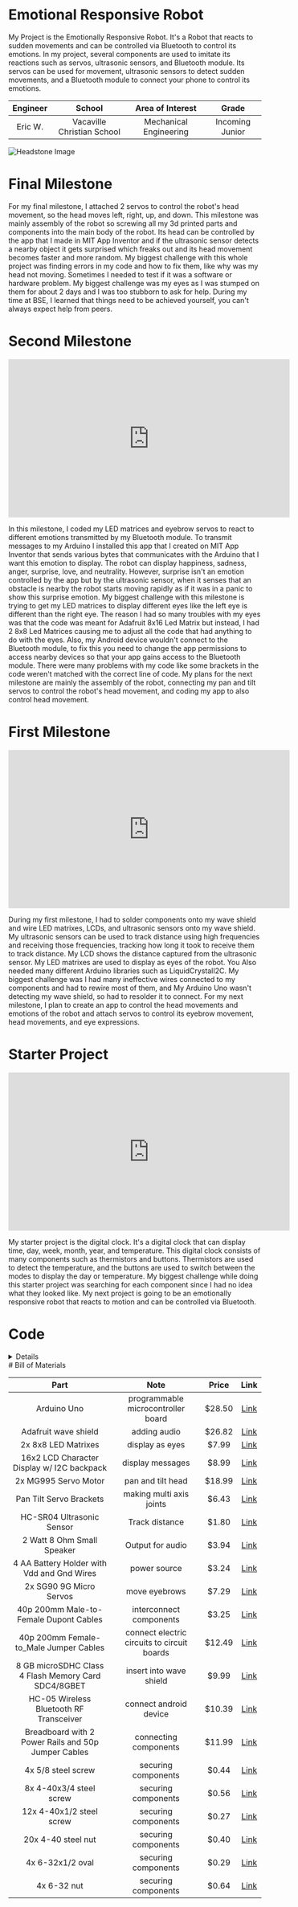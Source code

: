 # Emotional Responsive Robot
My Project is the Emotionally Responsive Robot. It's a Robot that reacts to sudden movements and can be controlled via Bluetooth to control its emotions. In my project, several components are used to imitate its reactions such as servos, ultrasonic sensors, and Bluetooth module. Its servos can be used for movement, ultrasonic sensors to detect sudden movements, and a Bluetooth module to connect your phone to control its emotions.

| **Engineer** | **School** | **Area of Interest** | **Grade** |
|:--:|:--:|:--:|:--:|
| Eric W. | Vacaville Christian School | Mechanical Engineering | Incoming Junior |



<!--- **Replace the BlueStamp logo below with an image of yourself and your completed project. Follow the guide [here](https://tomcam.github.io/least-github-pages/adding-images-github-pages-site.html) if you need help.**

![Headstone Image](IMG_7265.jpg)

  
# Final Milestone
For your final milestone, explain the outcome of your project. Key details to include are:
- What you've accomplished since your previous milestone
- What your biggest challenges and triumphs were at BSE
- A summary of key topics you learned about
- What do you hope to learn in the future after everything you've learned at BSE

**Don't forget to replace the text below with the embedding for your milestone video. Go to Youtube, click Share -> Embed, and copy and paste the code to replace what's below.**

<iframe width="560" height="315" src="(https://www.youtube.com/watch?v=0YXdgLMgcYM&ab_channel=BlueStampEng)" title="YouTube video player" frameborder="0" allow="accelerometer; autoplay; clipboard-write; encrypted-media; gyroscope; picture-in-picture; web-share" allowfullscreen></iframe>
-->
![Headstone Image](IMG_7265.jpg)

# Final Milestone
For my final milestone, I attached 2 servos to control the robot's head movement, so the head moves left, right, up, and down. This milestone was mainly assembly of the robot so screwing all my 3d printed parts and components into the main body of the robot. Its head can be controlled by the app that I made in MIT App Inventor and if the ultrasonic sensor detects a nearby object it gets surprised which freaks out and its head movement becomes faster and more random. My biggest challenge with this whole project was finding errors in my code and how to fix them, like why was my head not moving. Sometimes I needed to test if it was a software or hardware problem. My biggest challenge was my eyes as I was stumped on them for about 2 days and I was too stubborn to ask for help. During my time at BSE, I learned that things need to be achieved yourself, you can't always expect help from peers. 
# Second Milestone

<iframe width="560" height="315" src="https://www.youtube.com/embed/sZYrgeUFZfM" title="YouTube video player" frameborder="0" allow="accelerometer; autoplay; clipboard-write; encrypted-media; gyroscope; picture-in-picture; web-share" allowfullscreen></iframe>

<!--- For your second milestone, explain what you've worked on since your previous milestone. You can highlight:
- Technical details of what you've accomplished and how they contribute to the final goal
- What has been surprising about the project so far
- Previous challenges you faced that you overcame
- What needs to be completed before your final milestone 

**Don't forget to replace the text below with the embedding for your milestone video. Go to Youtube, click Share -> Embed, and copy and paste the code to replace what's below.**

<iframe width="560" height="315" src="https://www.youtube.com/embed/y3VAmNlER5Y" title="YouTube video player" frameborder="0" allow="accelerometer; autoplay; clipboard-write; encrypted-media; gyroscope; picture-in-picture; web-share" allowfullscreen></iframe>
-->
In this milestone, I coded my LED matrices and eyebrow servos to react to different emotions transmitted by my Bluetooth module. To transmit messages to my Arduino I installed this app that I created on MIT App Inventor that sends various bytes that communicates with the Arduino that I want this emotion to display. The robot can display happiness, sadness, anger, surprise, love, and neutrality. However, surprise isn't an emotion controlled by the app but by the ultrasonic sensor, when it senses that an obstacle is nearby the robot starts moving rapidly as if it was in a panic to show this surprise emotion. My biggest challenge with this milestone is trying to get my LED matrices to display different eyes like the left eye is different than the right eye. The reason I had so many troubles with my eyes was that the code was meant for Adafruit 8x16 Led Matrix but instead, I had 2 8x8 Led Matrices causing me to adjust all the code that had anything to do with the eyes. Also, my Android device wouldn't connect to the Bluetooth module, to fix this you need to change the app permissions to access nearby devices so that your app gains access to the Bluetooth module.  There were many problems with my code like some brackets in the code weren't matched with the correct line of code. My plans for the next milestone are mainly the assembly of the robot, connecting my pan and tilt servos to control the robot's head movement, and coding my app to also control head movement. 

# First Milestone

<iframe width="560" height="315" src="https://www.youtube.com/embed/VuyLpELa1uM" title="YouTube video player" frameborder="0" allow="accelerometer; autoplay; clipboard-write; encrypted-media; gyroscope; picture-in-picture; web-share" allowfullscreen></iframe>

During my first milestone, I had to solder components onto my wave shield and wire LED matrixes, LCDs, and ultrasonic sensors onto my wave shield. My ultrasonic sensors can be used to track distance using high frequencies and receiving those frequencies, tracking how long it took to receive them to track distance. My LCD shows the distance captured from the ultrasonic sensor. My LED matrixes are used to display as eyes of the robot. You Also needed many different Arduino libraries such as LiquidCrystalI2C. My biggest challenge was I had many ineffective wires connected to my components and had to rewire most of them, and My Arduino Uno wasn't detecting my wave shield, so had to resolder it to connect. For my next milestone, I plan to create an app to control the head movements and emotions of the robot and attach servos to control its eyebrow movement, head movements, and eye expressions.

# Starter Project

<iframe width="560" height="315" src="https://www.youtube.com/embed/0YXdgLMgcYM" title="YouTube video player" frameborder="0" allow="accelerometer; autoplay; clipboard-write; encrypted-media; gyroscope; picture-in-picture; web-share" allowfullscreen></iframe>

My starter project is the digital clock. It's a digital clock that can display time, day, week, month, year, and temperature. This digital clock consists of many components such as thermistors and buttons. Thermistors are used to detect the temperature, and the buttons are used to switch between the modes to display the day or temperature. My biggest challenge while doing this starter project was searching for each component since I had no idea what they looked like. My next project is going to be an emotionally responsive robot that reacts to motion and can be controlled via Bluetooth. 





<!--- **Don't forget to replace the text below with the embedding for your milestone video. Go to Youtube, click Share -> Embed, and copy and paste the code to replace what's below.**

<iframe width="560" height="315" src="https://www.youtube.com/embed/CaCazFBhYKs" title="YouTube video player" frameborder="0" allow="accelerometer; autoplay; clipboard-write; encrypted-media; gyroscope; picture-in-picture; web-share" allowfullscreen></iframe>

# Schematics 
Here's where you'll put images of your schematics. [Tinkercad](https://www.tinkercad.com/blog/official-guide-to-tinkercad-circuits) and [Fritzing](https://fritzing.org/learning/) are both great resources because LCDs to create professional schematic diagrams, though BSE recommends Tinkercad because it can be done easily and for free in the browser. 
-->
# Code

<details markdown="1"> 

```

c++
/*************************************************************
//  Brobot: Main File
//  This file contains the setup and execution loop for the Arduino
//  while Brobot is in operation.
//  Project Inspiration: Chris Frazier
//  Modified by Eric W.
//  Date: 7/13/2023
**************************************************************/

#include "Wire.h"
#include "SoftwareServo.h"
#include "Adafruit_LEDBackpack.h"
#include "Adafruit_GFX.h"
#include <Brobot.h>
#include <LiquidCrystal_I2C.h>
#include "WaveHC.h"

#define panPin 14        // This is the pan servo pin
#define tiltPin 15       // This is the tilt servo pin
#define leftBrowPin 16   // This is the left eyebrow servo pin
#define rightBrowPin 17  // This is the right eyebrow servo pin
#define echoPin 12        // This is the echo pin
#define triggerPin 7     // This is the trigger pin

// Create an instance of Brobot
Brobot myBrobot(panPin, tiltPin, leftBrowPin, rightBrowPin, echoPin, triggerPin);

void setup() {
  Serial.begin(9600);  // Set baud rate for serial protocol

  putstring("Free RAM: ");             // This can help with debugging, running out of RAM is bad
  Serial.println(myBrobot.freeRam());  // if this is under 150 bytes it may spell trouble!

  // Set the output pins for the DAC control. This pins are defined in the library
  pinMode(2, OUTPUT);
  pinMode(3, OUTPUT);
  pinMode(4, OUTPUT);
  pinMode(5, OUTPUT);

  //  if (!card.init(true)) { //play with 4 MHz spi if 8MHz isn't working for you
  if (!myBrobot.card.init()) {           //play with 8 MHz spi (default faster!)
    putstring_nl("Card init. failed!");  // Something went wrong, lets print out why
    myBrobot.sdErrorCheck();
    while (1)
      ;  // then 'halt' - do nothing!
  }

  // enable optimize read - some cards may timeout. Disable if you're having problems
  myBrobot.card.partialBlockRead(true);

  // Now we will look for a FAT partition!
  uint8_t part;
  // for (part = 0; part < 5; part++) {     // we have up to 5 slots to look in
  //   if (myBrobot.vol.init(myBrobot.card, part))
  //     break;                             // we found one, lets bail
  // }
  // if (part == 5) {                       // if we ended up not finding one  :(
  //   putstring_nl("No valid FAT partition!");
  //   myBrobot.sdErrorCheck();      // Something went wrong, lets print out why
  //   while(1);                            // then 'halt' - do nothing!
  // }

  // // Lets tell the user about what we found
  // putstring("Using partition ");
  // Serial.print(part, DEC);
  // putstring(", type is FAT");
  // Serial.println(myBrobot.vol.fatType(),DEC);     // FAT16 or FAT32?

  // // Try to open the root directory
  // if (!myBrobot.root.openRoot(myBrobot.vol)) {
  //   putstring_nl("Can't open root dir!"); // Something went wrong,
  //   while(1);                             // then 'halt' - do nothing!
  // }
  // Initialize all of Brobot's public variables
  myBrobot.incomingByte = -1;
  myBrobot.currentPanAngle = 90;
  myBrobot.currentTiltAngle = 90;
  myBrobot.nextPanAngle = 90;
  myBrobot.nextTiltAngle = 90;
  myBrobot.currentLBAngle = 90;
  myBrobot.currentRBAngle = 90;
  myBrobot.neckTimer = 400;
  myBrobot.neckSpeed = NECK_SPEED;
  myBrobot.headMoveToggle = 0;
  myBrobot.leftToggle = 0;
  myBrobot.rightToggle = 0;
  myBrobot.upToggle = 0;
  myBrobot.downToggle = 0;

  // Run Brobot setup function (initializes LED eyes)
  myBrobot.setup();

  // Attach and initialize all 4 servos
  myBrobot.pan.attach(panPin);
  myBrobot.tilt.attach(tiltPin);
  myBrobot.leftBrow.attach(leftBrowPin);
  myBrobot.rightBrow.attach(rightBrowPin);
  myBrobot.pan.write(myBrobot.currentPanAngle);
  delay(20);
  myBrobot.tilt.write(myBrobot.currentTiltAngle);
  myBrobot.leftBrow.write(myBrobot.currentLBAngle);
  myBrobot.rightBrow.write(myBrobot.currentRBAngle);
  //SoftwareServo::refresh();
  delay(20);


  myBrobot.updateFace();

  delay(2000);
  SoftwareServo::refresh();
}

void loop() {
  // Every loop check for Bluetooth data
  myBrobot.checkBT();

  // The following code sets Brobot's eyebrow positions
  //  - -
  if (myBrobot.nextEmotion == NEUTRAL) {
    //myBrobot.togglePause = true;
    myBrobot.nextLBAngle = 90;
    myBrobot.nextRBAngle = 90;
    while ((myBrobot.currentLBAngle != myBrobot.nextLBAngle) || (myBrobot.currentRBAngle != myBrobot.nextRBAngle)) {
      if (myBrobot.currentLBAngle < myBrobot.nextLBAngle) {
        myBrobot.currentLBAngle++;
      } else if (myBrobot.currentLBAngle > myBrobot.nextLBAngle) {
        myBrobot.currentLBAngle--;
      }
      if (myBrobot.currentRBAngle < myBrobot.nextRBAngle) {
        myBrobot.currentRBAngle++;
      } else if (myBrobot.currentRBAngle > myBrobot.nextRBAngle) {
        myBrobot.currentRBAngle--;
      }
      myBrobot.leftBrow.write(myBrobot.currentLBAngle);
      myBrobot.rightBrow.write(myBrobot.currentRBAngle);
      SoftwareServo::refresh();
    }
    // if((myBrobot.currentLBAngle == myBrobot.nextLBAngle) && (myBrobot.currentRBAngle == myBrobot.nextRBAngle)){
    //   myBrobot.togglePause = false;
    // }
  }

  //  /
  else if (myBrobot.nextEmotion == SURPRISED || myBrobot.nextEmotion == HAPPY || myBrobot.nextEmotion == SAD || myBrobot.nextEmotion == LOVE) {
    //myBrobot.togglePause = true;
    myBrobot.nextLBAngle = 120;
    myBrobot.nextRBAngle = 60;
    while ((myBrobot.currentLBAngle != myBrobot.nextLBAngle) || (myBrobot.currentRBAngle != myBrobot.nextRBAngle)) {
      if (myBrobot.currentLBAngle < myBrobot.nextLBAngle) {
        myBrobot.currentLBAngle++;
      } else if (myBrobot.currentLBAngle > myBrobot.nextLBAngle) {
        myBrobot.currentLBAngle--;
      }
      if (myBrobot.currentRBAngle < myBrobot.nextRBAngle) {
        myBrobot.currentLBAngle++;
      } else if (myBrobot.currentRBAngle > myBrobot.nextRBAngle) {
        myBrobot.currentRBAngle--;
      }
      myBrobot.leftBrow.write(myBrobot.currentLBAngle);
      myBrobot.rightBrow.write(myBrobot.currentRBAngle);
      SoftwareServo::refresh();
    }
    // if ((myBrobot.currentLBAngle == myBrobot.nextLBAngle) && (myBrobot.currentRBAngle == myBrobot.nextRBAngle)) {
    //   myBrobot.togglePause = false;
    // }
  }
 
  else if (myBrobot.nextEmotion == ANGRY) {
    //myBrobot.togglePause = true;
    myBrobot.nextLBAngle = 60;
    myBrobot.nextRBAngle = 120;
    while ((myBrobot.currentLBAngle != myBrobot.nextLBAngle) || (myBrobot.currentRBAngle != myBrobot.nextRBAngle)) {
      if (myBrobot.currentLBAngle < myBrobot.nextLBAngle) {
        myBrobot.currentLBAngle++;
      } else if (myBrobot.currentLBAngle > myBrobot.nextLBAngle) {
        myBrobot.currentLBAngle--;
      }
      if (myBrobot.currentRBAngle < myBrobot.nextRBAngle) {
        myBrobot.currentRBAngle++;
      } else if (myBrobot.currentRBAngle > myBrobot.nextRBAngle) {
        myBrobot.currentRBAngle--;
      }
      myBrobot.leftBrow.write(myBrobot.currentLBAngle);
      myBrobot.rightBrow.write(myBrobot.currentRBAngle);
      SoftwareServo::refresh();
    }
    //if((myBrobot.currentLBAngle == myBrobot.nextLBAngle) && (myBrobot.currentRBAngle == myBrobot.nextRBAngle)){
    //   myBrobot.togglePause = false;
    //}
  }
  SoftwareServo::refresh();
  // Update Brobot's face each loop

  myBrobot.updateFace();

  /* The following code controls the pan/tilt neck servos
  // Brobot will randomly look in a defined set of angles for both pan and tilt.
  // Each loop, if the current servo position variable is not at the same position 
  // as the next position variable, the servos will increment/decrement the current 
  // angle by 1 as needed. The neckSpeed variable causes the pan/tilt servos to only 
  // change every *neckspeed* loop cycle. The neckTimer variable causes Brobot to pause
  // before looking in another direction.
  */

  if (myBrobot.headMoveToggle == 0) {
    if (myBrobot.currentPanAngle == myBrobot.nextPanAngle) {
      if (myBrobot.neckTimer == 0) {
        myBrobot.nextPanAngle = random(MIN_PAN_ANGLE, MAX_PAN_ANGLE);
        myBrobot.nextTiltAngle = random(MIN_TILT_ANGLE, MAX_TILT_ANGLE);
        Serial.println(myBrobot.nextPanAngle);
        Serial.println(myBrobot.nextTiltAngle);
        Serial.println("under tilt angle");
      } else {
        myBrobot.neckTimer--;
      }
    } else {
      myBrobot.neckSpeed--;
      myBrobot.neckTimer = random(60, 80);
      if (myBrobot.neckSpeed == 0) {
        if (millis() % 2 == 0) {
          if (myBrobot.currentPanAngle < myBrobot.nextPanAngle) {
            myBrobot.currentPanAngle++;
          } else if (myBrobot.currentPanAngle > myBrobot.nextPanAngle) {
            myBrobot.currentPanAngle--;
          }
          myBrobot.pan.write(myBrobot.currentPanAngle);
          SoftwareServo::refresh();
          //delay(10);
        } else {
          if (myBrobot.currentTiltAngle < myBrobot.nextTiltAngle) {
            myBrobot.currentTiltAngle++;
          } else if (myBrobot.currentTiltAngle > myBrobot.nextTiltAngle) {
            myBrobot.currentTiltAngle--;
          }
          myBrobot.tilt.write(myBrobot.currentTiltAngle);
          SoftwareServo::refresh();
        }
        myBrobot.neckSpeed = NECK_SPEED;
      }
    }
  } else {
    myBrobot.neckSpeed--;
    if (myBrobot.neckSpeed == 0) {
      if (myBrobot.currentTiltAngle <= MAX_TILT_ANGLE) {
        if (myBrobot.upToggle) {
          myBrobot.currentTiltAngle++;
        }
      }
      if (myBrobot.currentTiltAngle >= MIN_TILT_ANGLE) {
        if (myBrobot.downToggle) {
          myBrobot.currentTiltAngle--;
        }
      }
      if (myBrobot.currentPanAngle <= MAX_PAN_ANGLE) {
        if (myBrobot.rightToggle) {
          myBrobot.currentPanAngle++;
        }
      }
      if (myBrobot.currentPanAngle >= MIN_PAN_ANGLE) {
        if (myBrobot.leftToggle) {
          myBrobot.currentPanAngle--;
        }
      }
      myBrobot.pan.write(myBrobot.currentPanAngle);
      myBrobot.tilt.write(myBrobot.currentTiltAngle);
      SoftwareServo::refresh();
      delay(10);
      myBrobot.neckSpeed = NECK_SPEED;
    }
  }

  if (myBrobot.soundToggle && !myBrobot.togglePause) {
    SoftwareServo::refresh();
    //delay(200);
    myBrobot.playComplete();
  }
  //delay(20);
}

```
</details>
<!--- 
# Bill of Materials
Here's where you'll list the parts in your project. To add more rows, just copy and paste the example rows below.
Don't forget to place the link of where to buy each component inside the quotation marks in the corresponding row after href =. Follow the guide [here]([url](https://www.markdownguide.org/extended-syntax/)) to learn how to customize this to your project needs. 
-->
# Bill of Materials

| **Part** | **Note** | **Price** | **Link** |
|:--:|:--:|:--:|:--:|
| Arduino Uno | programmable microcontroller board | $28.50 | <a href="https://www.amazon.com/Arduino-A000066-ARDUINO-UNO-R3/dp/B008GRTSV6/"> Link </a> |
| Adafruit wave shield | adding audio | $26.82 | <a href="https://www.amazon.com/Adafruit-Wave-Shield-Arduino-Kit/dp/B00IQXZN9Q/"> Link </a> |
| 2x 8x8 LED Matrixes | display as eyes | $7.99 | <a href="https://www.amazon.com/DIYables-Display-Arduino-ESP8266-Raspberry/dp/B0BXKM66XX/"> Link </a> |
| 16x2 LCD Character Display w/ I2C backpack | display messages | $8.99 | <a href="https://www.amazon.com/SunFounder-Serial-Module-Display-Arduino/dp/B071Y6JX3H/"> Link </a> |
| 2x MG995 Servo Motor | pan and tilt head | $18.99 | <a href="https://www.amazon.com/180%C2%B0High-Torque-Helicopter-Airplane-Futaba/dp/B07PFD6H31/"> Link </a> |
| Pan Tilt Servo Brackets | making multi axis joints | $6.43 | <a href="https://www.amazon.com/Bracket-Sensor-Multifunction-Bearing-Screws/dp/B0B3Y7ZXZD/"> Link </a> |
| HC-SR04 Ultrasonic Sensor | Track distance | $1.80 | <a href="https://www.amazon.com/Organizer-Ultrasonic-Distance-MEGA2560-ElecRight/dp/B07RGB4W8V/"> Link </a> |
| 2 Watt 8 Ohm Small Speaker | Output for audio | $3.94 | <a href="https://www.amazon.com/Gikfun-Speaker-Diameter-Arduino-AE1054/dp/B01EJI8UWI/"> Link </a> |
| 4 AA Battery Holder with Vdd and Gnd Wires | power source | $3.24 | <a href="https://www.amazon.com/LAMPVPATH-Battery-Holder-Leads-Wires/dp/B07T7MTRZX/"> Link </a> |
| 2x SG90 9G Micro Servos | move eyebrows | $7.29 | <a href="https://www.amazon.com/Sipytoph-Helicopter-Airplane-Walking-Control/dp/B09185SC1W/"> Link </a> |
| 40p 200mm Male-to-Female Dupont Cables | interconnect components | $3.25 | <a href="https://www.amazon.com/GenBasic-Solderless-Dupont-Compatible-Breadboard-Prototyping/dp/B01L5UKAPI/"> Link </a> |
| 40p 200mm Female-to_Male Jumper Cables | connect electric circuits to circuit boards | $12.49 | <a href="https://www.amazon.com/uxcell-Female-Jumper-2-54mm-Breadboard/dp/B07GN85RC2/"> Link </a> |
| 8 GB microSDHC Class 4 Flash Memory Card SDC4/8GBET | insert into wave shield | $9.99   | <a href="https://www.amazon.com/Kingston-Class-MicroSDHC-Memory-Adapter/dp/9983039281/"> Link </a> |
| HC-05 Wireless Bluetooth RF Transceiver | connect android device | $10.39 | <a href="https://www.amazon.com/HiLetgo-Wireless-Bluetooth-Transceiver-Arduino/dp/B071YJG8DR/"> Link </a> |
| Breadboard with 2 Power Rails and 50p Jumper Cables | connecting components | $11.99 | <a href="https://www.amazon.com/HUAREW-Breadboard-Jumper-Include-Points/dp/B09VKYLYN7/"> Link </a> |
| 4x 5/8 steel screw | securing components | $0.44 | <a href="https://www.amazon.com/Sentry-Supply-651-0358-8-Inch-Chrome/dp/B00DUQ9NK4/"> Link </a> |
| 8x 4-40x3/4 steel screw | securing components | $0.56 | <a href="https://www.amazon.com/Phillips-Machine-Screws-Stainless-Thread/dp/B01HQ6UP32/"> Link </a> |
| 12x 4-40x1/2 steel screw | securing components | $0.27 | <a href="https://www.amazon.com/2500pcs-4-40x1-Socket-Button-Stainless/dp/B06XF1W9TQ/"> Link </a> |
| 20x 4-40 steel nut | securing components | $0.40 | <a href="https://www.amazon.com/Steel-Hex-4-40-Threads-Pack/dp/B000N2YSU8/"> Link </a> |
| 4x 6-32x1/2 oval | securing components | $0.29 | <a href="https://www.amazon.com/Prime-Line-Products-MP9191-Construction-Slotted/dp/B01MA6EMXH/"> Link </a> |
| 4x 6-32 nut | securing components | $0.64 | <a href="https://www.amazon.com/Instockbolts-Nylon-Insert-Stainless-Steel/dp/B09V4T41WL/"> Link </a> |

<!---
| Item Name | What the item is used for | $Price | <a href="https://www.amazon.com/Arduino-A000066-ARDUINO-UNO-R3/dp/B008GRTSV6/"> Link </a> |
|:--:|:--:|:--:|:--:|


# Other Resources/Examples
One of the best parts about Github is that you can view how other people set up their own work. Here are some past BSE portfolios that are awesome examples. You can view how they set up their portfolio, and you can view their index.md files to understand how they implemented different portfolio components.
- [Example 1](https://trashytuber.github.io/YimingJiaBlueStamp/)
- [Example 2](https://sviatil0.github.io/Sviatoslav_BSE/)
- [Example 3](https://arneshkumar.github.io/arneshbluestamp/)

To watch the BSE tutorial on how to create a portfolio, click here.
-->
